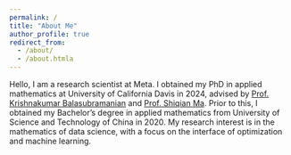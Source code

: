 ```yaml
---
permalink: /
title: "About Me"
author_profile: true
redirect_from: 
  - /about/
  - /about.htmla
---
```


Hello, I am a research scientist at Meta. I obtained my PhD in applied mathematics at University of California Davis in 2024, advised by [Prof. Krishnakumar Balasubramanian](https://sites.google.com/view/kriznakumar/) and [Prof. Shiqian Ma](https://sqma.rice.edu/). Prior to this, I obtained my Bachelor’s degree in applied mathematics from University of Science and Technology of China in 2020. My research interest is in the mathematics of data science, with a focus on the interface of optimization and machine learning.
